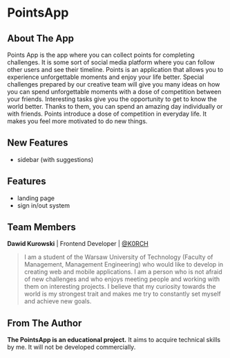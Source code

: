 # PointsApp

## About The App

Points App is the app where you can collect points for completing challenges. It is some sort of social media platform where you can follow other users and see their timeline. Points is an application that allows you to experience unforgettable moments and enjoy your life better. Special challenges prepared by our creative team will give you many ideas on how you can spend unforgettable moments with a dose of competition between your friends. Interesting tasks give you the opportunity to get to know the world better. Thanks to them, you can spend an amazing day individually or with friends. Points introduce a dose of competition in everyday life. It makes you feel more motivated to do new things.

## New Features

- sidebar (with suggestions)

## Features

- landing page
- sign in/out system

## Team Members

**Dawid Kurowski** | Frontend Developer | [@K0RCH](https://github.com/K0RCH)
> I am a student of the Warsaw University of Technology (Faculty of Management, Management Engineering) who would like to develop in creating web and mobile applications. I am a person who is not afraid of new challenges and who enjoys meeting people and working with them on interesting projects. I believe that my curiosity towards the world is my strongest trait and makes me try to constantly set myself and achieve new goals.

## From The Author

**The PointsApp is an educational project.** It aims to acquire technical skills by me. It will not be developed commercially.
